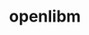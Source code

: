 ---
title: "openlibm"
layout: cache
categories: [package, develop]
meta: {"compilers": ["gcc@11.4.0"], "num_specs": 7, "num_specs_by_stack": {"e4s": 7, "root": 7, "tutorial": 7}, "oss": ["ubuntu22.04"], "platforms": ["linux"], "stacks": ["e4s", "root", "tutorial"], "targets": ["x86_64_v3"], "versions": ["0.8.1"]}
spec_details: [{"compiler": "gcc@11.4.0", "hash": "4totr4tixw7hclinrb5xgzk2k4sgkup2", "os": "ubuntu22.04", "platform": "linux", "size": "-", "stacks": ["e4s", "root", "tutorial"], "target": "x86_64_v3", "variants": ["build_system=makefile"], "versions": ["0.8.1"]}, {"compiler": "gcc@11.4.0", "hash": "aupvcwa6lqv5p7phrp5lqdkioyvdxmig", "os": "ubuntu22.04", "platform": "linux", "size": "-", "stacks": ["e4s", "root", "tutorial"], "target": "x86_64_v3", "variants": ["build_system=makefile"], "versions": ["0.8.1"]}, {"compiler": "gcc@11.4.0", "hash": "fnpf6lm3gubit6hbqjyekoh7sbp6gfw5", "os": "ubuntu22.04", "platform": "linux", "size": "-", "stacks": ["e4s", "root", "tutorial"], "target": "x86_64_v3", "variants": ["build_system=makefile"], "versions": ["0.8.1"]}, {"compiler": "gcc@11.4.0", "hash": "gadpj7s25sul52yft2y4j7hq4tjeqvn7", "os": "ubuntu22.04", "platform": "linux", "size": "-", "stacks": ["e4s", "root", "tutorial"], "target": "x86_64_v3", "variants": ["build_system=makefile"], "versions": ["0.8.1"]}, {"compiler": "gcc@11.4.0", "hash": "lt5735fxexi533lmzcczvnklrbfi4fyu", "os": "ubuntu22.04", "platform": "linux", "size": "-", "stacks": ["e4s", "root", "tutorial"], "target": "x86_64_v3", "variants": ["build_system=makefile"], "versions": ["0.8.1"]}, {"compiler": "gcc@11.4.0", "hash": "rcmkclxt2ej3cdwfs2i6dao2k3b2kidb", "os": "ubuntu22.04", "platform": "linux", "size": "-", "stacks": ["e4s", "root", "tutorial"], "target": "x86_64_v3", "variants": ["build_system=makefile"], "versions": ["0.8.1"]}, {"compiler": "gcc@11.4.0", "hash": "yhxln4yiisgulj2ljis55x2xp4hyahut", "os": "ubuntu22.04", "platform": "linux", "size": "-", "stacks": ["e4s", "root", "tutorial"], "target": "x86_64_v3", "variants": ["build_system=makefile"], "versions": ["0.8.1"]}]
---